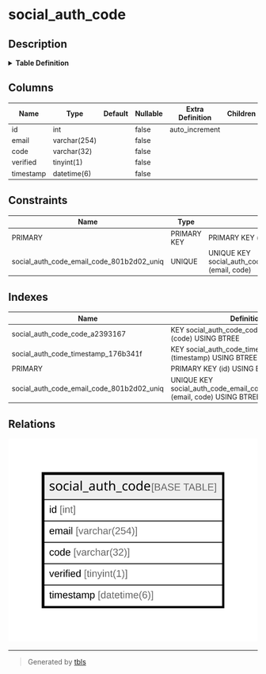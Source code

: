 # social_auth_code

## Description

<details>
<summary><strong>Table Definition</strong></summary>

```sql
CREATE TABLE `social_auth_code` (
  `id` int NOT NULL AUTO_INCREMENT,
  `email` varchar(254) NOT NULL,
  `code` varchar(32) NOT NULL,
  `verified` tinyint(1) NOT NULL,
  `timestamp` datetime(6) NOT NULL,
  PRIMARY KEY (`id`),
  UNIQUE KEY `social_auth_code_email_code_801b2d02_uniq` (`email`,`code`),
  KEY `social_auth_code_code_a2393167` (`code`),
  KEY `social_auth_code_timestamp_176b341f` (`timestamp`)
) ENGINE=InnoDB DEFAULT CHARSET=utf8mb4 COLLATE=utf8mb4_0900_ai_ci
```

</details>

## Columns

| Name | Type | Default | Nullable | Extra Definition | Children | Parents | Comment |
| ---- | ---- | ------- | -------- | ---------------- | -------- | ------- | ------- |
| id | int |  | false | auto_increment |  |  |  |
| email | varchar(254) |  | false |  |  |  |  |
| code | varchar(32) |  | false |  |  |  |  |
| verified | tinyint(1) |  | false |  |  |  |  |
| timestamp | datetime(6) |  | false |  |  |  |  |

## Constraints

| Name | Type | Definition |
| ---- | ---- | ---------- |
| PRIMARY | PRIMARY KEY | PRIMARY KEY (id) |
| social_auth_code_email_code_801b2d02_uniq | UNIQUE | UNIQUE KEY social_auth_code_email_code_801b2d02_uniq (email, code) |

## Indexes

| Name | Definition |
| ---- | ---------- |
| social_auth_code_code_a2393167 | KEY social_auth_code_code_a2393167 (code) USING BTREE |
| social_auth_code_timestamp_176b341f | KEY social_auth_code_timestamp_176b341f (timestamp) USING BTREE |
| PRIMARY | PRIMARY KEY (id) USING BTREE |
| social_auth_code_email_code_801b2d02_uniq | UNIQUE KEY social_auth_code_email_code_801b2d02_uniq (email, code) USING BTREE |

## Relations

![er](social_auth_code.svg)

---

> Generated by [tbls](https://github.com/k1LoW/tbls)
